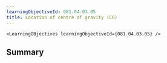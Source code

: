 ```yaml
---
learningObjectiveId: 081.04.03.05
title: Location of centre of gravity (CG)
---
```


```tsx eval
<LearningOBjectives learningObjectiveId={081.04.03.05} />
```

## Summary
